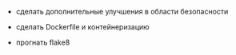 - сделать дополнительные улучшения в области безопасности

- сделать Dockerfile и контейнеризацию

- прогнать flake8